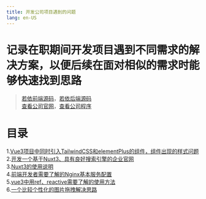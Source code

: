 ```yaml
---
title: 开发公司项目遇到的问题
lang: en-US
---
```


# 记录在职期间开发项目遇到不同需求的解决方案，以便后续在面对相似的需求时能够快速找到思路
>
>[若依前端源码](https://github.com/yangzongzhuan/RuoYi-Vue3)，[若依后端源码](https://gitee.com/y_project/RuoYi-Vue)  
> [查看公司官网](https://www.lc.plus)，[查看公司程序](https://www.moile.lc.plus)
>
# 目录
1.[Vue3项目中同时引入TailwindCSS和elementPlus的组件，组件出现的样式问题](./book1.md)  
2.[开发一个基于Nuxt3、具有良好搜索引擎的企业官网](./book2.md)  
3.[Nuxt3的使用说明](./book3.md)  
4.[前端开发者需要了解的Nginx基本服务配置](./book4.md)  
5.[vue3中用ref、reactive需要了解的使用方法](./book5.md)  
6.[一个比较个性化的图片拖拽解决思路](./book6.md)  
